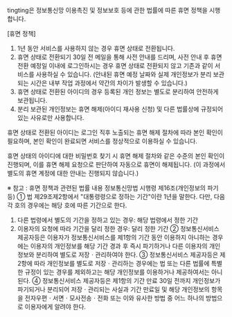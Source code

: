 tingting은 정보통신망 이용촉진 및 정보보호 등에 관한 법률에 따른 휴면 정책을 시행합니다.

[휴면 정책]
1. 1년 동안 서비스를 사용하지 않는 경우 휴면 상태로 전환됩니다.
2. 휴면 상태로 전환되기 30일 전 메일을 통해 사전 안내를 드리며, 사전 안내 후 휴면 전환 예정일 이내에 로그인하시는 경우 휴면 상태로 전환되지 않고 기존과 같이 서비스를 사용하실 수 있습니다. (안내된 휴면 예정 날짜와 실제 개인정보가 분리 보관되는 시간은 내부 작업 과정에서 약간의 차이가 발생할 수 있습니다.)
3. 휴면 상태로 전환된 아이디의 경우 등록된 개인 정보는 별도로 분리하여 안전하게 보관됩니다.
4. 분리 보관된 개인정보는 휴면 해제(아이디 재사용 신청) 및 다른 법률상에 규정되어 있는 사유로만 사용합니다.

휴면 상태로 전환된 아이디는 로그인 직후 노출되는 휴면 해제 절차에 따라 본인 확인이 필요하며, 본인 확인이 완료되면 서비스를 정상적으로 이용하실 수 있습니다.

휴면 상태의 아이디에 대한 비밀번호 찾기 시 휴면 해제 절차와 같은 수준의 본인 확인이 진행되며, 이를 휴면 해제 요청으로 판단하여 자동으로 휴면이 해제됩니다. (이 과정에서 별도의 휴면 계정에 대한 안내는 진행되지 않습니다.)

※ 참고 : 휴면 정책과 관련된 법률 내용
정보통신망법 시행령 제16조(개인정보의 파기 등)
① 법 제29조제2항에서 "대통령령으로 정하는 기간"이란 1년을 말한다. 다만, 다음 각 호의 경우에는 해당 호에 따른 기간으로 한다.
1. 다른 법령에서 별도의 기간을 정하고 있는 경우: 해당 법령에서 정한 기간
2. 이용자의 요청에 따라 기간을 달리 정한 경우: 달리 정한 기간
② 정보통신서비스 제공자등은 이용자가 정보통신서비스를 제1항의 기간 동안 이용하지 아니하는 경우에는 이용자의 개인정보를 해당 기간 경과 후 즉시 파기하거나 다른 이용자의 개인정보와 분리하여 별도로 저장ㆍ관리하여야 한다.
③ 정보통신서비스 제공자등은 제2항에 따라 개인정보를 별도로 저장ㆍ관리하는 경우에는 법 또는 다른 법률에 특별한 규정이 있는 경우를 제외하고는 해당 개인정보를 이용하거나 제공하여서는 아니 된다.
④ 정보통신서비스 제공자등은 제1항의 기간 만료 30일 전까지 개인정보가 파기되거나 분리되어 저장ㆍ관리되는 사실과 기간 만료일 및 해당 개인정보의 항목을 전자우편ㆍ서면ㆍ모사전송ㆍ전화 또는 이와 유사한 방법 중 어느 하나의 방법으로 이용자에게 알려야 한다.